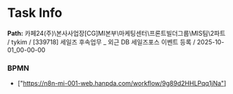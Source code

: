 # Task Info

**Path:** 카페24(주)\본사사업장\[CG]MI본부\마케팅센터\프론트빌더그룹\MIS팀\2파트 / tykim / [339718] 세일즈 후속업무 _ 외근 DB 세일즈포스 이벤트 등록 / 2025-10-01_00-00-00

### BPMN
- ["https://n8n-mi-001-web.hanpda.com/workflow/9g89d2HHLPqq1jNa"]

